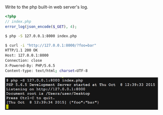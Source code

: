 Write to the php built-in web server's log.
```php
<?php
// index.php
error_log(json_encode($_GET), 4);
```
```sh
$ php -S 127.0.0.1:8000 index.php
```
```sh
$ curl -i "http://127.0.0.1:8000/?foo=bar"
HTTP/1.1 200 OK
Host: 127.0.0.1:8000
Connection: close
X-Powered-By: PHP/5.6.5
Content-type: text/html; charset=UTF-8
```

<img alt="" src="/img/uploads/2015-10/php-built-in-webserver-error-log.png" />